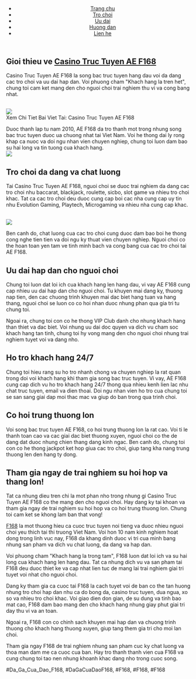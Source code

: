 <header>

<nav>
<ul>
<li><a href="#">Trang chu</a></li>
<li><a href="#">Tro choi</a></li>
<li><a href="#">Uu dai</a></li>
<li><a href="#">Huong dan</a></li>
<li><a href="#">Lien he</a></li>
</ul>
</nav>
</header><main>
<h2>Gioi thieu ve <a href="https://f168.onl/casino-truc-tuyen-ae/">Casino Truc Tuyen AE F168</a></h2>
<p>Casino Truc Tuyen AE F168 la song bac truc tuyen hang dau voi da dang cac tro choi va uu dai hap dan. Voi phuong cham "Khach hang la tren het", chung toi cam ket mang den cho nguoi choi trai nghiem thu vi va cong bang nhat.</p><br><img src="https://shopifydev.io/wp-content/uploads/2025/02/dich-vu-cham-soc-khach-hang-chuyen-nghiep.jpg"></br>
Xem Chi Tiet Bai Viet Tai: Casino Truc Tuyen AE F168
<p>Duoc thanh lap tu nam 2010, AE F168 da tro thanh mot trong nhung song bac truc tuyen duoc ua chuong nhat tai Viet Nam. Voi he thong dai ly rong khap ca nuoc va doi ngu nhan vien chuyen nghiep, chung toi luon dam bao su hai long va tin tuong cua khach hang.<br><img src="https://shopifydev.io/wp-content/uploads/2025/02/casino.png"></br>
<h2>Tro choi da dang va chat luong</h2>
<p>Tai Casino Truc Tuyen AE F168, nguoi choi se duoc trai nghiem da dang cac tro choi nhu baccarat, blackjack, roulette, sicbo, slot game va nhieu tro choi khac. Tat ca cac tro choi deu duoc cung cap boi cac nha cung cap uy tin nhu Evolution Gaming, Playtech, Microgaming va nhieu nha cung cap khac.</p><br><img src="https://shopifydev.io/wp-content/uploads/2025/02/danh-gia-tu-nguoi-choi-f168.jpg"></br>
<p>Ben canh do, chat luong cua cac tro choi cung duoc dam bao boi he thong cong nghe tien tien va doi ngu ky thuat vien chuyen nghiep. Nguoi choi co the hoan toan yen tam ve tinh minh bach va cong bang cua cac tro choi tai AE F168.
<h2>Uu dai hap dan cho nguoi choi</h2>
<p>Chung toi luon dat loi ich cua khach hang len hang dau, vi vay AE F168 cung cap nhieu uu dai hap dan cho nguoi choi. Tu khuyen mai dang ky, thuong nap tien, den cac chuong trinh khuyen mai dac biet hang tuan va hang thang, nguoi choi se luon co co hoi nhan duoc nhung phan qua gia tri tu chung toi.</p>
<p>Ngoai ra, chung toi con co he thong VIP Club danh cho nhung khach hang than thiet va dac biet. Voi nhung uu dai doc quyen va dich vu cham soc khach hang tan tinh, chung toi hy vong mang den cho nguoi choi nhung trai nghiem tuyet voi va dang nho.
<h2>Ho tro khach hang 24/7</h2>
<p>Chung toi hieu rang su ho tro nhanh chong va chuyen nghiep la rat quan trong doi voi khach hang khi tham gia song bac truc tuyen. Vi vay, AE F168 cung cap dich vu ho tro khach hang 24/7 thong qua nhieu kenh lien lac nhu chat truc tuyen, email va dien thoai. Doi ngu nhan vien ho tro cua chung toi se san sang giai dap moi thac mac va giup do ban trong qua trinh choi.</p>
<h2>Co hoi trung thuong lon</h2>
<p>Voi song bac truc tuyen AE F168, co hoi trung thuong lon la rat cao. Voi ti le thanh toan cao va cac giai dac biet thuong xuyen, nguoi choi co the de dang dat duoc nhung chien thang dang kinh ngac. Ben canh do, chung toi con co he thong jackpot ket hop giua cac tro choi, giup tang kha nang trung thuong len den hang ty dong.</p>
<h2>Tham gia ngay de trai nghiem su hoi hop va thang lon!</h2>
<p>Tat ca nhung dieu tren chi la mot phan nho trong nhung gi Casino Truc Tuyen AE F168 co the mang den cho nguoi choi. Hay dang ky tai khoan va tham gia ngay de trai nghiem su hoi hop va co hoi trung thuong lon. Chung toi cam ket se khong lam ban that vong!</p>
</main><p><a href="https://f168.onl/">F168</a> la mot thuong hieu ca cuoc truc tuyen noi tieng va duoc nhieu nguoi choi yeu thich tai thi truong Viet Nam. Voi hon 10 nam kinh nghiem hoat dong trong linh vuc nay, F168 da khang dinh duoc vi tri cua minh bang nhung san pham va dich vu chat luong, da dang va hap dan.

Voi phuong cham "Khach hang la trong tam", F168 luon dat loi ich va su hai long cua khach hang len hang dau. Tat ca nhung dich vu va san pham tai F168 deu duoc thiet ke va cap nhat lien tuc de mang lai trai nghiem giai tri tuyet voi nhat cho nguoi choi.

Dang ky tham gia ca cuoc tai F168 la cach tuyet voi de ban co the tan huong nhung tro choi hap dan nhu ca do bong da, casino truc tuyen, dua ngua, xo so va nhieu tro choi khac. Voi giao dien don gian, de su dung va tinh bao mat cao, F168 dam bao mang den cho khach hang nhung giay phut giai tri day thu vi va an toan.

Ngoai ra, F168 con co chinh sach khuyen mai hap dan va chuong trinh thuong cho khach hang thuong xuyen, giup tang them gia tri cho moi lan choi.

Tham gia ngay F168 de trai nghiem nhung san pham cuc ky chat luong va thoa man dam me ca cuoc cua ban. Hay tro thanh thanh vien cua F168 va cung chung toi tao nen nhung khoanh khac dang nho trong cuoc song.</p>
#Da_Ga_Cua_Dao_F168, #DaGaCuaDaoF168, #F168, #F168, #F168
